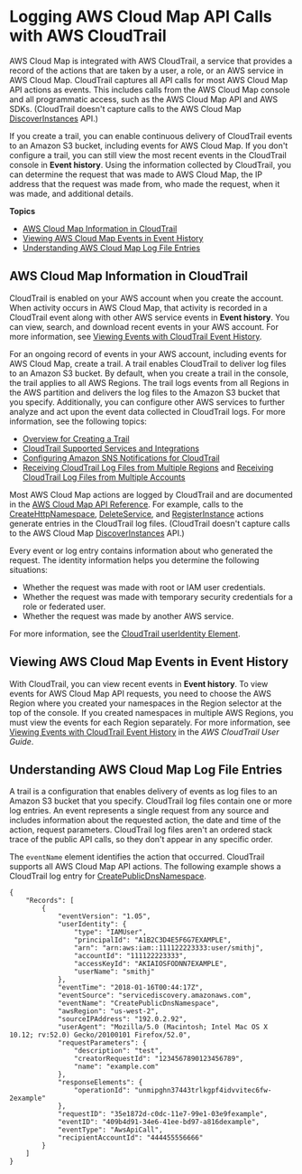# Logging AWS Cloud Map API Calls with AWS CloudTrail<a name="logging-using-cloudtrail"></a>

AWS Cloud Map is integrated with AWS CloudTrail, a service that provides a record of the actions that are taken by a user, a role, or an AWS service in AWS Cloud Map\. CloudTrail captures all API calls for most AWS Cloud Map API actions as events\. This includes calls from the AWS Cloud Map console and all programmatic access, such as the AWS Cloud Map API and AWS SDKs\. \(CloudTrail doesn't capture calls to the AWS Cloud Map [DiscoverInstances](https://docs.aws.amazon.com/cloud-map/latest/api/API_DiscoverInstances.html) API\.\) 

If you create a trail, you can enable continuous delivery of CloudTrail events to an Amazon S3 bucket, including events for AWS Cloud Map\. If you don't configure a trail, you can still view the most recent events in the CloudTrail console in **Event history**\. Using the information collected by CloudTrail, you can determine the request that was made to AWS Cloud Map, the IP address that the request was made from, who made the request, when it was made, and additional details\. 

**Topics**
+ [AWS Cloud Map Information in CloudTrail](#cloud-map-info-in-cloudtrail)
+ [Viewing AWS Cloud Map Events in Event History](#cloud-map-events-in-cloudtrail-event-history)
+ [Understanding AWS Cloud Map Log File Entries](#understanding-cloud-map-entries-in-cloudtrail)

## AWS Cloud Map Information in CloudTrail<a name="cloud-map-info-in-cloudtrail"></a>

CloudTrail is enabled on your AWS account when you create the account\. When activity occurs in AWS Cloud Map, that activity is recorded in a CloudTrail event along with other AWS service events in **Event history**\. You can view, search, and download recent events in your AWS account\. For more information, see [Viewing Events with CloudTrail Event History](https://docs.aws.amazon.com/awscloudtrail/latest/userguide/view-cloudtrail-events.html)\. 

For an ongoing record of events in your AWS account, including events for AWS Cloud Map, create a trail\. A trail enables CloudTrail to deliver log files to an Amazon S3 bucket\. By default, when you create a trail in the console, the trail applies to all AWS Regions\. The trail logs events from all Regions in the AWS partition and delivers the log files to the Amazon S3 bucket that you specify\. Additionally, you can configure other AWS services to further analyze and act upon the event data collected in CloudTrail logs\. For more information, see the following topics: 
+ [Overview for Creating a Trail](https://docs.aws.amazon.com/awscloudtrail/latest/userguide/cloudtrail-create-and-update-a-trail.html)
+ [CloudTrail Supported Services and Integrations](https://docs.aws.amazon.com/awscloudtrail/latest/userguide/cloudtrail-aws-service-specific-topics.html#cloudtrail-aws-service-specific-topics-integrations)
+ [Configuring Amazon SNS Notifications for CloudTrail](https://docs.aws.amazon.com/awscloudtrail/latest/userguide/getting_notifications_top_level.html)
+ [Receiving CloudTrail Log Files from Multiple Regions](https://docs.aws.amazon.com/awscloudtrail/latest/userguide/receive-cloudtrail-log-files-from-multiple-regions.html) and [Receiving CloudTrail Log Files from Multiple Accounts](https://docs.aws.amazon.com/awscloudtrail/latest/userguide/cloudtrail-receive-logs-from-multiple-accounts.html)

Most AWS Cloud Map actions are logged by CloudTrail and are documented in the [AWS Cloud Map API Reference](https://docs.aws.amazon.com/cloud-map/latest/api/)\. For example, calls to the [CreateHttpNamespace](https://docs.aws.amazon.com/cloud-map/latest/api/API_CreateHttpNamespace.html), [DeleteService](https://docs.aws.amazon.com/cloud-map/latest/api/API_DeleteService.html), and [RegisterInstance](https://docs.aws.amazon.com/cloud-map/latest/api/API_RegisterInstance.html) actions generate entries in the CloudTrail log files\. \(CloudTrail doesn't capture calls to the AWS Cloud Map [DiscoverInstances](https://docs.aws.amazon.com/cloud-map/latest/api/API_DiscoverInstances.html) API\.\)

Every event or log entry contains information about who generated the request\. The identity information helps you determine the following situations: 
+ Whether the request was made with root or IAM user credentials\.
+ Whether the request was made with temporary security credentials for a role or federated user\.
+ Whether the request was made by another AWS service\.

For more information, see the [CloudTrail userIdentity Element](https://docs.aws.amazon.com/awscloudtrail/latest/userguide/cloudtrail-event-reference-user-identity.html)\.

## Viewing AWS Cloud Map Events in Event History<a name="cloud-map-events-in-cloudtrail-event-history"></a>

With CloudTrail, you can view recent events in **Event history**\. To view events for AWS Cloud Map API requests, you need to choose the AWS Region where you created your namespaces in the Region selector at the top of the console\. If you created namespaces in multiple AWS Regions, you must view the events for each Region separately\. For more information, see [Viewing Events with CloudTrail Event History](https://docs.aws.amazon.com/awscloudtrail/latest/userguide/view-cloudtrail-events.html) in the *AWS CloudTrail User Guide*\.

## Understanding AWS Cloud Map Log File Entries<a name="understanding-cloud-map-entries-in-cloudtrail"></a>

A trail is a configuration that enables delivery of events as log files to an Amazon S3 bucket that you specify\. CloudTrail log files contain one or more log entries\. An event represents a single request from any source and includes information about the requested action, the date and time of the action, request parameters\. CloudTrail log files aren't an ordered stack trace of the public API calls, so they don't appear in any specific order\. 

The `eventName` element identifies the action that occurred\. CloudTrail supports all AWS Cloud Map API actions\. The following example shows a CloudTrail log entry for [CreatePublicDnsNamespace](https://docs.aws.amazon.com/cloud-map/latest/api/API_CreatePublicDnsNamespace.html)\.

```
{
    "Records": [
        {
            "eventVersion": "1.05",
            "userIdentity": {
                "type": "IAMUser",
                "principalId": "A1B2C3D4E5F6G7EXAMPLE",
                "arn": "arn:aws:iam::111122223333:user/smithj",
                "accountId": "111122223333",
                "accessKeyId": "AKIAIOSFODNN7EXAMPLE",
                "userName": "smithj"
            },
            "eventTime": "2018-01-16T00:44:17Z",
            "eventSource": "servicediscovery.amazonaws.com",
            "eventName": "CreatePublicDnsNamespace",
            "awsRegion": "us-west-2",
            "sourceIPAddress": "192.0.2.92",
            "userAgent": "Mozilla/5.0 (Macintosh; Intel Mac OS X 10.12; rv:52.0) Gecko/20100101 Firefox/52.0",
            "requestParameters": {
                "description": "test",
                "creatorRequestId": "1234567890123456789",
                "name": "example.com"
            },
            "responseElements": {
                "operationId": "unmipghn37443trlkgpf4idvvitec6fw-2example"
            },
            "requestID": "35e1872d-c0dc-11e7-99e1-03e9fexample",
            "eventID": "409b4d91-34e6-41ee-bd97-a816dexample",
            "eventType": "AwsApiCall",
            "recipientAccountId": "444455556666"
        }
    ]
}
```